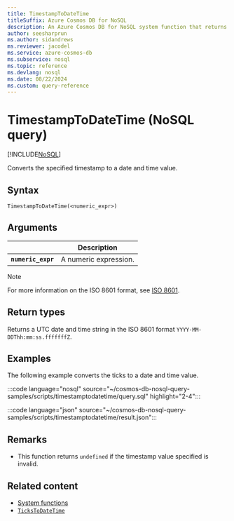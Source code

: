 ```yaml
---
title: TimestampToDateTime
titleSuffix: Azure Cosmos DB for NoSQL
description: An Azure Cosmos DB for NoSQL system function that returns the timestamp as a date and time value.
author: seesharprun
ms.author: sidandrews
ms.reviewer: jacodel
ms.service: azure-cosmos-db
ms.subservice: nosql
ms.topic: reference
ms.devlang: nosql
ms.date: 08/22/2024
ms.custom: query-reference
---
```


# TimestampToDateTime (NoSQL query)

[!INCLUDE[NoSQL](../../includes/appliesto-nosql.md)]

Converts the specified timestamp to a date and time value.

## Syntax

```nosql
TimestampToDateTime(<numeric_expr>)
```

## Arguments

| | Description |
| --- | --- |
| **`numeric_expr`** | A numeric expression. |

> [!NOTE]
> For more information on the ISO 8601 format, see [ISO 8601](https://en.wikipedia.org/wiki/ISO_8601).

## Return types

Returns a UTC date and time string in the ISO 8601 format `YYYY-MM-DDThh:mm:ss.fffffffZ`.

## Examples

The following example converts the ticks to a date and time value.

:::code language="nosql" source="~/cosmos-db-nosql-query-samples/scripts/timestamptodatetime/query.sql" highlight="2-4":::

:::code language="json" source="~/cosmos-db-nosql-query-samples/scripts/timestamptodatetime/result.json":::

## Remarks

- This function returns `undefined` if the timestamp value specified is invalid.

## Related content

- [System functions](system-functions.yml)
- [`TicksToDateTime`](tickstodatetime.md)
